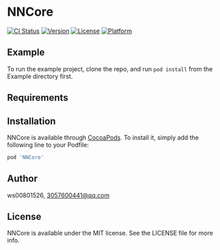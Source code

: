 # NNCore

[![CI Status](http://img.shields.io/travis/ws00801526/NNCore.svg?style=flat)](https://travis-ci.org/ws00801526/NNCore)
[![Version](https://img.shields.io/cocoapods/v/NNCore.svg?style=flat)](http://cocoapods.org/pods/NNCore)
[![License](https://img.shields.io/cocoapods/l/NNCore.svg?style=flat)](http://cocoapods.org/pods/NNCore)
[![Platform](https://img.shields.io/cocoapods/p/NNCore.svg?style=flat)](http://cocoapods.org/pods/NNCore)

## Example

To run the example project, clone the repo, and run `pod install` from the Example directory first.

## Requirements

## Installation

NNCore is available through [CocoaPods](http://cocoapods.org). To install
it, simply add the following line to your Podfile:

```ruby
pod 'NNCore'
```

## Author

ws00801526, 3057600441@qq.com

## License

NNCore is available under the MIT license. See the LICENSE file for more info.
